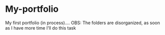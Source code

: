 # My-portfolio
My first portfolio (in process)....
OBS: The folders are disorganized, as soon as I have more time I'll do this task
